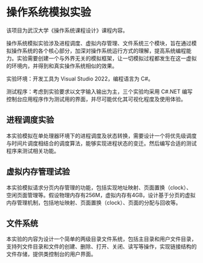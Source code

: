 # 操作系统模拟实验

该项目为武汉大学《操作系统课程设计》课程内容。

操作系统模拟实验涉及进程调度、虚拟内存管理、文件系统三个模块，旨在通过模拟操作系统的各个核心部分，加深对操作系统运行方式的理解，提高系统编程能力。实验需要创建一个与外界无关的模拟框架，让一切模拟过程都发生在这一虚拟的环境内，并得到和真实操作系统相似的效果。

实验环境：开发工具为 Visual Studio 2022，编程语言为 C#。

测试程序：考虑到实验要求以文字输入输出为主，三个实验均采用 C#.NET 编写控制台应用程序作为测试用的界面，并尽可能优化其可视化程度及使用体验。

## 进程调度实验

本实验模拟在单处理器环境下的进程调度及状态转换，需要设计一个将优先级调度与时间片调度相结合的调度算法，能够实现进程状态的变迁。然后编写合适的测试程序来测试相关功能。

## 虚拟内存管理试验

本实验模拟请求分页内存管理的功能，包括实现地址映射、页面置换（clock）、空闲页面管理等。假设物理内存有256M，虚拟内存有4GB，设计基于分页的虚拟内存管理机制，包括地址映射、页面置换（clock）、页面的分配与回收等。

## 文件系统

本实验的内容为设计一个简单的两级目录文件系统，包括主目录和用户文件目录，支持列文件目录和文件的创建、删除、打开、关闭、读写等操作，实现链接结构的文件存储，提供类控制台的用户界面。
